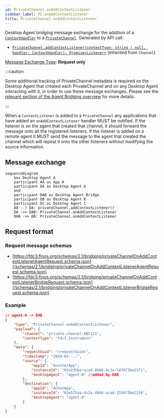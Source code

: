 ```yaml
---
id: PrivateChannel.onAddContextListener
sidebar_label: PC.onAddContextListener
title: PrivateChannel.onAddContextListener
---
```


Desktop Agent bridging message exchange for the addition of a [`ContextHandler`](../../api/ref/Types#contexthandler) to a [`PrivateChannel`](../../api/ref/PrivateChannel). Generated by API call:

- [`PrivateChannel.addContextListener(contextType: string | null, handler: ContextHandler): Promise<Listener>`](../../api/ref/Channel#addcontextlistener) (inherited from `Channel`)

[Message Exchange Type](../spec#individual-message-exchanges): **Request only**

:::caution

Some additional tracking of PrivateChannel metadata is required on the Desktop Agent that created each PrivateChannel and on any Desktop Agent interacting with it, in order to use these message exchanges. Please see the [relevant section of the Agent Bridging overview](../spec#privatechannels) for more details.

:::

When a `ContextListener` is added to a `PrivateChannel` any applications that have added an `onAddContextListener` handler MUST be notified. If the listener is on the agent that created that channel, it should forward the message onto all the registered listeners. If the listener is added on a remote agent it MUST send the message to the agent that created the channel which will repeat it onto the other listeners without modifying the source information.

## Message exchange

```mermaid
sequenceDiagram
    box Desktop Agent A
    participant AA as App A
    participant DA as Desktop Agent A
    end
    participant DAB as Desktop Agent Bridge
    participant DB as Desktop Agent B
    participant DC as Desktop Agent C
    AA --) DA: privateChannel.addContextListener()
    DA ->> DAB: PrivateChannel.onAddContextListener
    DAB ->> DB: PrivateChannel.onAddContextListener
```

## Request format

### Request message schemas

- [https://fdc3.finos.org/schemas/2.1/bridging/privateChannelOnAddContextListenerAgentRequest.schema.json](/schemas/2.1/bridging/privateChannelOnAddContextListenerAgentRequest.schema.json)
- [https://fdc3.finos.org/schemas/2.1/bridging/privateChannelOnAddContextListenerBridgeRequest.schema.json](/schemas/2.1/bridging/privateChannelOnAddContextListenerBridgeRequest.schema.json)

### Example

```json
// agent-A -> DAB
{
    "type": "PrivateChannel.onAddContextListener",
    "payload": {
        "channel": "private-channel-ABC123",
        "contextType": "fdc3.instrument"
    },
    "meta": {
        "requestUuid": "<requestUuid>",
        "timestamp": "2020-03-...",
        "source": {
            "appId": "AnotherApp",
            "instanceId": "02e235ba-acad-4b66-4c3a-547073be23f1",
            "desktopAgent": "agent-B" //added by DAB
        },
        "destination": {
            "appId": "AChatApp",
            "instanceId": "02e575aa-4c3a-4b66-acad-155073be21f6",
            "desktopAgent": "agent-A"
        }
    }
}
```
